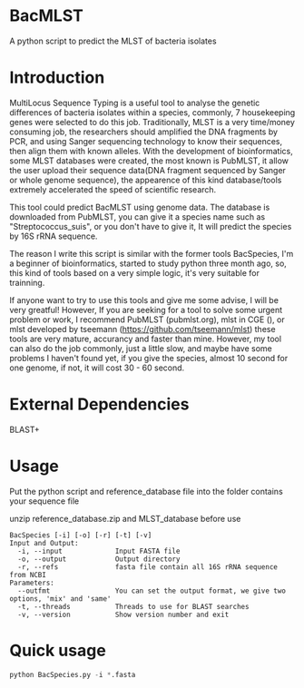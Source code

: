 # BacMLST
A python script to predict the MLST of bacteria isolates

# Introduction
MultiLocus Sequence Typing is a useful tool to analyse the genetic differences of bacteria isolates within a species, commonly, 7 housekeeping genes were selected to do this job. Traditionally, MLST is a very time/money consuming job, the researchers should amplified the DNA fragments by PCR, and using Sanger sequencing technology to know their sequences, then align them with known alleles. With the development of bioinformatics, some MLST databases were created, the most known is PubMLST, it allow the user upload their sequence data(DNA fragment sequenced by Sanger or whole genome sequence), the appearence of this kind database/tools extremely accelerated the speed of scientific research.


This tool could predict BacMLST using genome data. The database is downloaded from PubMLST, you can give it a species name such as "Streptococcus_suis", or you don't have to give it, It will predict the species by 16S rRNA sequence.


The reason I write this script is similar with the former tools BacSpecies, I'm a beginner of bioinformatics, started to study python three month ago, so, this kind of tools based on a very simple logic, it's very suitable for trainning.


If anyone want to try to use this tools and give me some advise, I will be very greatful! However, If you are seeking for a tool to solve some urgent problem or work, I recommend PubMLST (pubmlst.org), mlst in CGE (), or mlst developed by tseemann (https://github.com/tseemann/mlst) these tools are very mature, accurancy and faster than mine. However, my tool can also do the job commonly, just a little slow, and maybe have some problems I haven't found yet, if you give the species, almost 10 second for one genome, if not, it will cost 30 - 60 second.


# External Dependencies
BLAST+


# Usage
Put the python script and reference_database file into the folder contains your sequence file

unzip reference_database.zip and MLST_database before use
```
BacSpecies [-i] [-o] [-r] [-t] [-v]
Input and Output:
  -i, --input             Input FASTA file
  -o, --output            Output directory
  -r, --refs              fasta file contain all 16S rRNA sequence from NCBI
Parameters:
  --outfmt                You can set the output format, we give two options, 'mix' and 'same'
  -t, --threads           Threads to use for BLAST searches
  -v, --version           Show version number and exit
```
# Quick usage
``` Python
python BacSpecies.py -i *.fasta 
```

